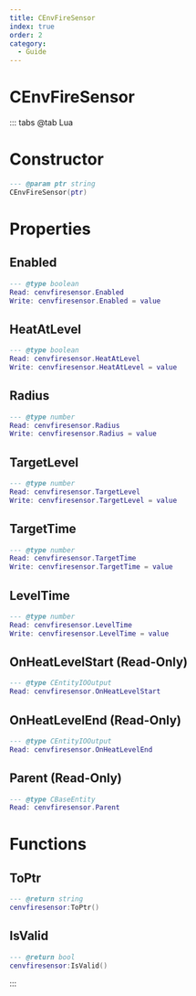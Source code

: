 ```yaml
---
title: CEnvFireSensor
index: true
order: 2
category:
  - Guide
---
```


# CEnvFireSensor

::: tabs
@tab Lua
# Constructor
```lua
--- @param ptr string
CEnvFireSensor(ptr)
```
# Properties
## Enabled 
```lua
--- @type boolean
Read: cenvfiresensor.Enabled
Write: cenvfiresensor.Enabled = value
```
## HeatAtLevel 
```lua
--- @type boolean
Read: cenvfiresensor.HeatAtLevel
Write: cenvfiresensor.HeatAtLevel = value
```
## Radius 
```lua
--- @type number
Read: cenvfiresensor.Radius
Write: cenvfiresensor.Radius = value
```
## TargetLevel 
```lua
--- @type number
Read: cenvfiresensor.TargetLevel
Write: cenvfiresensor.TargetLevel = value
```
## TargetTime 
```lua
--- @type number
Read: cenvfiresensor.TargetTime
Write: cenvfiresensor.TargetTime = value
```
## LevelTime 
```lua
--- @type number
Read: cenvfiresensor.LevelTime
Write: cenvfiresensor.LevelTime = value
```
## OnHeatLevelStart (Read-Only)
```lua
--- @type CEntityIOOutput
Read: cenvfiresensor.OnHeatLevelStart
```
## OnHeatLevelEnd (Read-Only)
```lua
--- @type CEntityIOOutput
Read: cenvfiresensor.OnHeatLevelEnd
```
## Parent (Read-Only)
```lua
--- @type CBaseEntity
Read: cenvfiresensor.Parent
```
# Functions
## ToPtr
```lua
--- @return string
cenvfiresensor:ToPtr()
```
## IsValid
```lua
--- @return bool
cenvfiresensor:IsValid()
```

:::